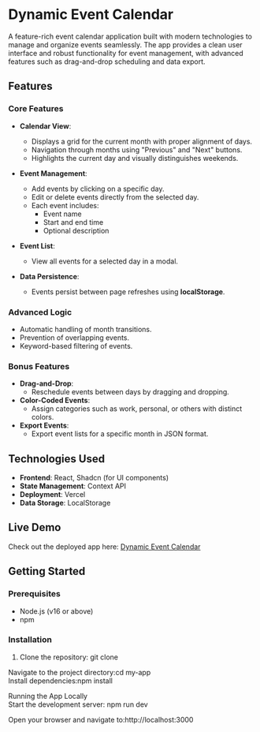# Dynamic Event Calendar

A feature-rich event calendar application built with modern technologies to manage and organize events seamlessly. The app provides a clean user interface and robust functionality for event management, with advanced features such as drag-and-drop scheduling and data export.

## Features

### Core Features
- **Calendar View**:
  - Displays a grid for the current month with proper alignment of days.  
  - Navigation through months using "Previous" and "Next" buttons.  
  - Highlights the current day and visually distinguishes weekends.  
 
- **Event Management**:
  - Add events by clicking on a specific day.  
  - Edit or delete events directly from the selected day.  
  - Each event includes:  
    - Event name  
    - Start and end time  
    - Optional description  

- **Event List**:  
  - View all events for a selected day in a modal.  

- **Data Persistence**:  
  - Events persist between page refreshes using **localStorage**.  

### Advanced Logic  
- Automatic handling of month transitions.  
- Prevention of overlapping events.  
- Keyword-based filtering of events.  

### Bonus Features  
- **Drag-and-Drop**:  
  - Reschedule events between days by dragging and dropping.  
- **Color-Coded Events**:  
  - Assign categories such as work, personal, or others with distinct colors.  
- **Export Events**:  
  - Export event lists for a specific month in JSON format.  

## Technologies Used  
- **Frontend**: React, Shadcn (for UI components)  
- **State Management**: Context API  
- **Deployment**: Vercel  
- **Data Storage**: LocalStorage  

## Live Demo
Check out the deployed app here: [Dynamic Event Calendar](https://dzwimj3umskmcavv.vercel.app)  

## Getting Started

### Prerequisites
- Node.js (v16 or above)
- npm

### Installation
1. Clone the repository:  git clone <repository-url>

Navigate to the project directory:cd my-app  
Install dependencies:npm install  

Running the App Locally  
Start the development server: npm run dev  


Open your browser and navigate to:http://localhost:3000  
